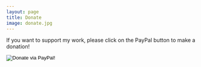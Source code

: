 ```yaml
---
layout: page
title: Donate
image: donate.jpg
---
```

If you want to support my work, please click on the PayPal button to make a donation!

<form action="https://www.paypal.com/cgi-bin/webscr" method="post" target="_top"><input name="cmd" value="_s-xclick" type="hidden"><input name="hosted_button_id" value="R5E9LETQB55XA" type="hidden"><input class="paypal-button" src="{{ site.github.url }}/static/images/paypal-donate.png" name="submit" alt="Donate via PayPal!" type="image" border="0"></form>
